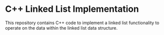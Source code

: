 # C++ Linked List Implementation

This repository contains C++ code to implement a linked list functionality to operate on the data within the linked list data structure.
